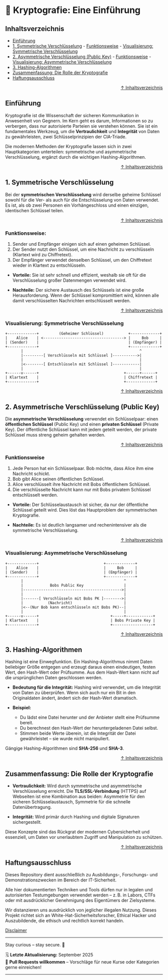 # 🔐 Kryptografie: Eine Einführung
## Inhaltsverzeichnis
- [Einführung](#einführung)
- [1. Symmetrische Verschlüsselung](#1-symmetrische-verschlüsselung)
       - [Funktionsweise](#funktionsweise)
       - [Visualisierung: Symmetrische Verschlüsselung](#visualisierung-symmetrische-verschlüsselung)
- [2. Asymmetrische Verschlüsselung (Public Key)](#2-asymmetrische-verschlüsselung-public-key)
       - [Funktionsweise](#funktionsweise)
       - [Visualisierung: Asymmetrische Verschlüsselung](#visualisierung-asymmetrische-verschlüsselung)
- [3. Hashing-Algorithmen](#3-hashing-algorithmen)
- [Zusammenfassung: Die Rolle der Kryptografie](#zusammenfassung-die-rolle-der-kryptografie)
- [Haftungsausschluss](#haftungsausschluss)



<div align=right>

[↑ Inhaltsverzeichnis](#inhaltsverzeichnis)

</div>


## Einführung
Kryptografie ist die Wissenschaft der sicheren Kommunikation in Anwesenheit von Gegnern. Im Kern geht es darum, Informationen so zu verbergen, dass nur autorisierte Parteien sie verstehen können. Sie ist ein fundamentales Werkzeug, um die **Vertraulichkeit** und **Integrität** von Daten zu gewährleisten, zwei Schlüsselprinzipien der CIA-Triade.

Die modernen Methoden der Kryptografie lassen sich in zwei Hauptkategorien unterteilen: symmetrische und asymmetrische Verschlüsselung, ergänzt durch die wichtigen Hashing-Algorithmen.


<div align=right>

[↑ Inhaltsverzeichnis](#inhaltsverzeichnis)

</div>


## 1. Symmetrische Verschlüsselung
Bei der **symmetrischen Verschlüsselung** wird derselbe geheime Schlüssel sowohl für die Ver- als auch für die Entschlüsselung von Daten verwendet. Es ist, als ob zwei Personen ein Vorhängeschloss und einen einzigen, identischen Schlüssel teilen.



<div align=right>

[↑ Inhaltsverzeichnis](#inhaltsverzeichnis)

</div>


### Funktionsweise:

1. Sender und Empfänger einigen sich auf einen geheimen Schlüssel.
2. Der Sender nutzt den Schlüssel, um eine Nachricht zu verschlüsseln (Klartext wird zu Chiffretext).
3. Der Empfänger verwendet denselben Schlüssel, um den Chiffretext wieder in Klartext zu entschlüsseln.

- **Vorteile:** Sie ist sehr schnell und effizient, weshalb sie oft für die Verschlüsselung großer Datenmengen verwendet wird.

- **Nachteile:** Der sichere Austausch des Schlüssels ist eine große Herausforderung. Wenn der Schlüssel kompromittiert wird, können alle damit verschlüsselten Nachrichten entschlüsselt werden.



<div align=right>

[↑ Inhaltsverzeichnis](#inhaltsverzeichnis)

</div>


### Visualisierung: Symmetrische Verschlüsselung
```text
+-------------+         (Geheimer Schlüssel)           +-------------+
|    Alice    | <------------------------------------> |     Bob     |
| (Sender)    |                                        | (Empfänger) |
+-------------+                                        +-------------+
       |                                                    ^
       |---------[ Verschlüsseln mit Schlüssel ]----------->|
       |                                                    |
       |<--------[ Entschlüsseln mit Schlüssel ]------------|
       |                                                    |
+------v------+                                      +------+------+
| Klartext    |                                      | Chiffretext |
+-------------+                                      +-------------+
```

<div align=right>

[↑ Inhaltsverzeichnis](#inhaltsverzeichnis)

</div>

## 2. Asymmetrische Verschlüsselung (Public Key)

Die **asymmetrische Verschlüsselung** verwendet ein Schlüsselpaar: einen **öffentlichen Schlüssel** (Public Key) und einen **privaten Schlüssel** (Private Key). Der öffentliche Schlüssel kann mit jedem geteilt werden, der private Schlüssel muss streng geheim gehalten werden.


<div align=right>

[↑ Inhaltsverzeichnis](#inhaltsverzeichnis)

</div>


### Funktionsweise

1. Jede Person hat ein Schlüsselpaar. Bob möchte, dass Alice ihm eine Nachricht schickt.
2. Bob gibt Alice seinen öffentlichen Schlüssel.
3. Alice verschlüsselt ihre Nachricht mit Bobs öffentlichem Schlüssel.
4. Die verschlüsselte Nachricht kann nur mit Bobs privatem Schlüssel entschlüsselt werden.

- **Vorteile:** Der Schlüsselaustausch ist sicher, da nur der öffentliche Schlüssel geteilt wird. Dies löst das Hauptproblem der symmetrischen Kryptografie.

- **Nachteile:** Es ist deutlich langsamer und rechenintensiver als die symmetrische Verschlüsselung.


<div align=right>

[↑ Inhaltsverzeichnis](#inhaltsverzeichnis)

</div>


### Visualisierung: Asymmetrische Verschlüsselung
```text
+-------------+                             +-------------+
|    Alice    |                             |     Bob     |
| (Sender)    |                             | (Empfänger) |
+-------------+                             +-------------+
       |                                             ^
       |            Bobs Public Key                  |
       |-------------------------------------------->|
       |                                             |
       |-------[ Verschlüsseln mit Bobs PK ]-------->|
       |           (Nachricht)                       |
       |<--(Nur Bob kann entschlüsseln mit Bobs PK)--|
       |                                             |
+------v------+                                +-----+------------+
| Klartext    |                                | Bobs Private Key |
+-------------+                                +------------------+
```

<div align=right>

[↑ Inhaltsverzeichnis](#inhaltsverzeichnis)

</div>


## 3. Hashing-Algorithmen
Hashing ist eine Einwegfunktion. Ein Hashing-Algorithmus nimmt Daten beliebiger Größe entgegen und erzeugt daraus einen eindeutigen, festen Wert, den Hash-Wert oder Prüfsumme. Aus dem Hash-Wert kann nicht auf die ursprünglichen Daten geschlossen werden.

- **Bedeutung für die Integrität:** Hashing wird verwendet, um die Integrität von Daten zu überprüfen. Wenn sich auch nur ein Bit in den Originaldaten ändert, ändert sich der Hash-Wert dramatisch.

- **Beispiel:**

    - Du lädst eine Datei herunter und der Anbieter stellt eine Prüfsumme bereit.
    - Du berechnest den Hash-Wert der heruntergeladenen Datei selbst.
    - Stimmen beide Werte überein, ist die Integrität der Datei gewährleistet – sie wurde nicht manipuliert.

Gängige Hashing-Algorithmen sind **SHA-256** und **SHA-3**.


<div align=right>

[↑ Inhaltsverzeichnis](#inhaltsverzeichnis)

</div>

## Zusammenfassung: Die Rolle der Kryptografie

- **Vertraulichkeit:** Wird durch symmetrische und asymmetrische Verschlüsselung erreicht. Die **TLS/SSL-Verbindung** (HTTPS) auf Webseiten ist eine Kombination aus beiden: Asymmetrie für den sicheren Schlüsselaustausch, Symmetrie für die schnelle Datenübertragung.

- **Integrität:** Wird primär durch Hashing und digitale Signaturen sichergestellt.

Diese Konzepte sind das Rückgrat der modernen Cybersicherheit und essenziell, um Daten vor unerlaubtem Zugriff und Manipulation zu schützen.


<div align=right>

[↑ Inhaltsverzeichnis](#inhaltsverzeichnis)

</div>

## Haftungsausschluss

Dieses Repository dient ausschließlich zu Ausbildungs-, Forschungs- und Demonstrationszwecken im Bereich der IT-Sicherheit.

Alle hier dokumentierten Techniken und Tools dürfen nur in legalen und autorisierten Testumgebungen verwendet werden – z. B. in Labors, CTFs oder mit ausdrücklicher Genehmigung des Eigentümers der Zielsysteme.

Wir distanzieren uns ausdrücklich von jeglicher illegalen Nutzung.
Dieses Projekt richtet sich an White-Hat-Sicherheitsforscher, Ethical Hacker und Auszubildende, die ethisch und rechtlich korrekt handeln.

[Disclaimer](/00-disclaimer/disclaimer.md)

--- 

Stay curious – stay secure. 🔐

🗓️ **Letzte Aktualisierung:** September 2025  
🤝 **Pull Requests willkommen** – Vorschläge für neue Kurse oder Kategorien gerne einreichen!

---